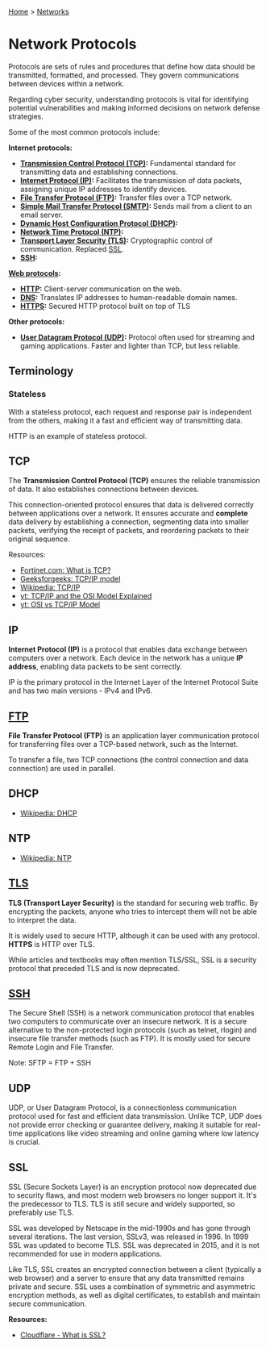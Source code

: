 [Home](../../README.md) > [Networks](./README.md)

# Network Protocols

Protocols are sets of rules and procedures that define how data should be transmitted, formatted, and processed. They govern communications between devices within a network.

Regarding cyber security, understanding protocols is vital for identifying potential vulnerabilities and making informed decisions on network defense strategies.

Some of the most common protocols include:

**Internet protocols:**
- **[Transmission Control Protocol (TCP)](#tcp):** Fundamental standard for transmitting data and establishing connections.
- **[Internet Protocol (IP)](#ip):** Facilitates the transmission of data packets, assigning unique IP addresses to identify devices.
- **[File Transfer Protocol (FTP)](#ftp):** Transfer files over a TCP network.
- **[Simple Mail Transfer Protocol (SMTP)](./email.md#smtp):** Sends mail from a client to an email server.
- **[Dynamic Host Configuration Protocol (DHCP)](#dhcp):**
- **[Network Time Protocol (NTP)](#ntp):**
- **[Transport Layer Security (TLS)](#tls):** Cryptographic control of communication. Replaced [SSL](#ssl).
- **[SSH](#ssh):**

**[Web protocols](./web-protocol.md):**
- **[HTTP](./web-protocols.md#http):** Client-server communication on the web.
- **[DNS](./web-protocols.md#dns):** Translates IP addresses to human-readable domain names.
- **[HTTPS](./web-protocols.md#https):** Secured HTTP protocol built on top of TLS

**Other protocols:**
- **[User Datagram Protocol (UDP)](#udp):** Protocol often used for streaming and gaming applications. Faster and lighter than TCP, but less reliable.

## Terminology

### Stateless

With a stateless protocol, each request and response pair is independent from the others, making it a fast and efficient way of transmitting data.

HTTP is an example of stateless protocol.
<!-- TODO: tell exactly why -->

## TCP

The **Transmission Control Protocol (TCP)** ensures the reliable transmission of data. It also establishes connections between devices.

<!-- TODO: connection-oriented protocol -->
This connection-oriented protocol ensures that data is delivered correctly between applications over a network. It ensures accurate and **complete** data delivery by establishing a connection, segmenting data into smaller packets, verifying the receipt of packets, and reordering packets to their original sequence.
<!-- TODO: explain how -->

Resources:
- [Fortinet.com: What is TCP?](https://www.fortinet.com/resources/cyberglossary/tcp-ip)
- [Geeksforgeeks: TCP/IP model](https://www.geeksforgeeks.org/tcp-ip-model/)
- [Wikipedia: TCP/IP](https://en.wikipedia.org/wiki/Internet_protocol_suite)
- [yt: TCP/IP and the OSI Model Explained](https://www.youtube.com/watch?v=e5DEVa9eSN0)
- [yt: OSI vs TCP/IP Model](https://www.youtube.com/watch?v=F5rni9fr1yE)

## IP

**Internet Protocol (IP)** is a protocol that enables data exchange between computers over a network. Each device in the network has a unique **IP address**, enabling data packets to be sent correctly.

<!-- TODO: Internet Protocol Suite -->
IP is the primary protocol in the Internet Layer of the Internet Protocol Suite and has two main versions - IPv4 and IPv6.


## [FTP](./protocol.ftp.md)

**File Transfer Protocol (FTP)** is an application layer communication protocol for transferring files over a TCP-based network, such as the Internet.

To transfer a file, two TCP connections (the control connection and data connection) are used in parallel.

<!-- TODO: SFTP, FTPS -->


## DHCP

- [Wikipedia: DHCP](https://en.wikipedia.org/wiki/Dynamic_Host_Configuration_Protocol)

## NTP

- [Wikipedia: NTP](https://en.wikipedia.org/wiki/Network_Time_Protocol)


## [TLS](./protocol.tls.md)

**TLS (Transport Layer Security)** is the standard for securing web traffic. By encrypting the packets, anyone who tries to intercept them will not be able to interpret the data.

It is widely used to secure HTTP, although it can be used with any protocol. **HTTPS** is HTTP over TLS.

While articles and textbooks may often mention TLS/SSL, SSL is a security protocol that preceded TLS and is now deprecated.


## [SSH](./protocol.ssh.md)

<!-- telnet, rlogin -->
The Secure Shell (SSH) is a network communication protocol that enables two computers to communicate over an insecure network. It is a secure alternative to the non-protected login protocols (such as telnet, rlogin) and insecure file transfer methods (such as FTP). It is mostly used for secure Remote Login and File Transfer.

Note: SFTP = FTP + SSH


## UDP

<!-- TODO: connectionless, error checking, guarantee delivery, latency -->
UDP, or User Datagram Protocol, is a connectionless communication protocol used for fast and efficient data transmission. Unlike TCP, UDP does not provide error checking or guarantee delivery, making it suitable for real-time applications like video streaming and online gaming where low latency is crucial.


## SSL

SSL (Secure Sockets Layer) is an encryption protocol now deprecated due to security flaws, and most modern web browsers no longer support it. It's the predecessor to TLS. TLS is still secure and widely supported, so preferably use TLS.

SSL was developed by Netscape in the mid-1990s and has gone through several iterations. The last version, SSLv3, was released in 1996. In 1999 SSL was updated to become TLS. SSL was deprecated in 2015, and it is not recommended for use in modern applications.

Like TLS, SSL creates an encrypted connection between a client (typically a web browser) and a server to ensure that any data transmitted remains private and secure. SSL uses a combination of symmetric and asymmetric encryption methods, as well as digital certificates, to establish and maintain secure communication.

**Resources:**
- [Cloudflare - What is SSL?](https://www.cloudflare.com/learning/ssl/what-is-ssl/)
